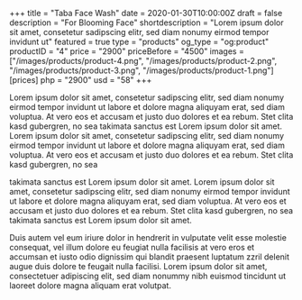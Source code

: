 +++
title = "Taba Face Wash"
date = 2020-01-30T10:00:00Z
draft = false
description = "For Blooming Face"
shortdescription = "Lorem ipsum dolor sit amet, consetetur sadipscing elitr, sed diam nonumy eirmod tempor invidunt ut"
featured = true
type = "products"
og_type = "og:product"
productID = "4"
price = "2900"
priceBefore = "4500"
images = ["/images/products/product-4.png", "/images/products/product-2.png", "/images/products/product-3.png", "/images/products/product-1.png"]
[prices]
    php = "2900"
    usd = "58"
+++

Lorem ipsum dolor sit amet, consetetur sadipscing elitr, sed diam nonumy eirmod tempor invidunt ut labore et dolore magna aliquyam erat, sed diam voluptua. At vero eos et accusam et justo duo dolores et ea rebum. Stet clita kasd gubergren, no sea takimata sanctus est Lorem ipsum dolor sit amet. Lorem ipsum dolor sit amet, consetetur sadipscing elitr, sed diam nonumy eirmod tempor invidunt ut labore et dolore magna aliquyam erat, sed diam voluptua. At vero eos et accusam et justo duo dolores et ea rebum. Stet clita kasd gubergren, no sea

takimata sanctus est Lorem ipsum dolor sit amet. Lorem ipsum dolor sit amet, consetetur sadipscing elitr, sed diam nonumy eirmod tempor invidunt ut labore et dolore magna aliquyam erat, sed diam voluptua. At vero eos et accusam et justo duo dolores et ea rebum. Stet clita kasd gubergren, no sea takimata sanctus est Lorem ipsum dolor sit amet.

Duis autem vel eum iriure dolor in hendrerit in vulputate velit esse molestie consequat, vel illum dolore eu feugiat nulla facilisis at vero eros et accumsan et iusto odio dignissim qui blandit praesent luptatum zzril delenit augue duis dolore te feugait nulla facilisi. Lorem ipsum dolor sit amet, consectetuer adipiscing elit, sed diam nonummy nibh euismod tincidunt ut laoreet dolore magna aliquam erat volutpat.
